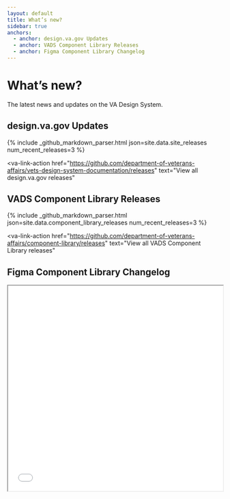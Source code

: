 ```yaml
---
layout: default
title: What’s new?
sidebar: true
anchors:
  - anchor: design.va.gov Updates
  - anchor: VADS Component Library Releases
  - anchor: Figma Component Library Changelog
---
```


# What’s new?

<div class="va-introtext">
  The latest news and updates on the VA Design System.
</div>

## design.va.gov Updates
{% include _github_markdown_parser.html json=site.data.site_releases num_recent_releases=3 %}

<va-link-action
  href="https://github.com/department-of-veterans-affairs/vets-design-system-documentation/releases"
  text="View all design.va.gov releases"
></va-link-action>

## VADS Component Library Releases
{% include _github_markdown_parser.html json=site.data.component_library_releases num_recent_releases=3 %}

<va-link-action
  href="https://github.com/department-of-veterans-affairs/component-library/releases"
  text="View all VADS Component Library releases"
></va-link-action>

## Figma Component Library Changelog
<iframe src="{{ site.figma_changelog_embed_url }}" style="width:100%; height:480px; max-height:80vh"></iframe>
<va-link-action
  href="{{ site.figma_changelog_direct_url }}"
  text="Open Component Library changelog in Figma"
></va-link-action>
